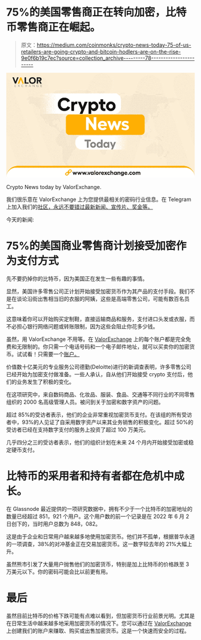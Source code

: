 # 75%的美国零售商正在转向加密，比特币零售商正在崛起。

> 原文：<https://medium.com/coinmonks/crypto-news-today-75-of-us-retailers-are-going-crypto-and-bitcoin-hodlers-are-on-the-rise-9e0f6b19c7ec?source=collection_archive---------78----------------------->

![](img/a58cbca891d8b219c35e436b482f40ba.png)

Crypto News today by ValorExchange.

我们很乐意在 ValorExchange 上为您提供最相关的密码行业信息。在 Telegram 上加入我们的[社区，永远不要错过最新新闻、宣传片、奖金等。](https://t.me/valorexchangecommunity)

今天的新闻:

# 75%的美国商业零售商计划接受加密作为支付方式

先不要扔掉你的比特币，因为美国正在发生一些有趣的事情。

显然，美国许多零售公司正计划开始接受加密货币作为其产品的支付手段。我们不是在谈论沿街出售相当旧的衣服的阿姨，这些是高端零售公司，可能有数百名员工。

这意味着你可以开始购买定制鞋，直接运输商品和服务，支付进口头发或衣服，而不必担心银行网络问题或转账限制，因为这些会阻止你花多少钱。

虽然，用 ValorExchange 不用等。在 [ValorExchange](https://account.valorexchange.com/) 上的每个账户都是完全免费和无限制的。你只需一个电话号码和一个电子邮件地址，就可以买卖你的加密货币。试试看！只需要一个[账户。](https://account.valorexchange.com/)

价值数十亿美元的专业服务公司德勤(Deloitte)进行的新调查表明，许多零售公司已经开始为加密支付做准备。一些人承认，自从他们开始接受 crypto 支付后，他们的业务发生了积极的变化。

在这项研究中，来自数码商品、化妆品、服装、食品、交通等不同行业的不同零售组织的 2000 名高级管理人员。被问到关于加密和数字资产的问题。

超过 85%的受访者表示，他们的企业非常重视加密货币支付。在该组的所有受访者中，93%的人见证了自采用数字资产以来其业务销售的积极变化。超过 50%的受访者已经在支持数字支付的服务上投资了超过 100 万美元。

几乎四分之三的受访者表示，他们的组织计划在未来 24 个月内开始接受加密或稳定硬币支付。

# 比特币的采用者和持有者都在危机中成长。

在 Glassnode 最近提供的一项研究数据中，拥有不少于一个比特币的加密地址的数量已经超过 851，921 个用户。这个用户数的前一个记录是在 2022 年 6 月 2 日创下的，当时用户总数为 848，082。

这是由于企业和日常用户越来越多地使用加密货币。他们并不孤单，根据普华永道的一项调查，38%的对冲基金正在交易加密货币。这一数字较去年的 21%大幅上升。

虽然熊市引发了大量用户抛售他们的加密货币，特别是加上比特币的价格跌至 3 万美元以下。你的密码可能会比以前更有用。

# 最后

虽然目前比特币的价格下跌可能有点难以看到，但加密货币行业前景光明。尤其是在日常生活中越来越多地采用加密货币的情况下。您可以通过在 [ValorExchange](https://account.valorexchange.com/) 上创建我们的账户来赚取、购买或出售加密货币。这是一个快速而安全的过程。